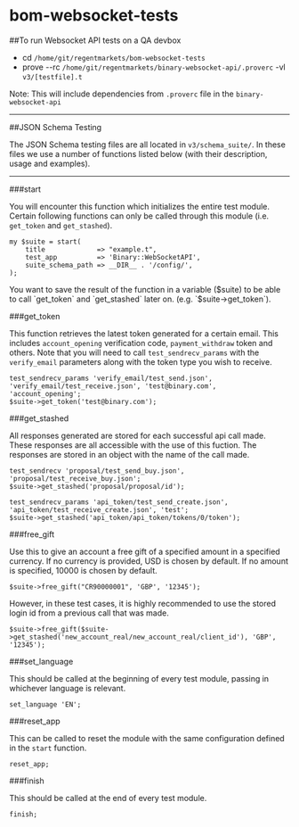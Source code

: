 # bom-websocket-tests

##To run Websocket API tests on a QA devbox
- cd `/home/git/regentmarkets/bom-websocket-tests`
- prove --rc `/home/git/regentmarkets/binary-websocket-api/.proverc` -vl `v3/[testfile].t`

Note: This will include dependencies from `.proverc` file in the `binary-websocket-api`

---

##JSON Schema Testing

The JSON Schema testing files are all located in `v3/schema_suite/`. In these files we use a number of functions listed below (with their description, usage and examples).

---
###start

You will encounter this function which initializes the entire test module. Certain following functions can only be called through this module (i.e. `get_token` and `get_stashed`). 

```
my $suite = start(
    title             => "example.t",
    test_app          => 'Binary::WebSocketAPI',
    suite_schema_path => __DIR__ . '/config/',
);
```

You want to save the result of the function in a variable ($suite) to be able to call `get_token` and `get_stashed` later on. (e.g. `$suite->get_token`).

###get_token

This function retrieves the latest token generated for a certain email. This includes `account_opening` verification code, `payment_withdraw` token and others.
Note that you will need to call `test_sendrecv_params` with the `verify_email` parameters along with the token type you wish to receive.

```
test_sendrecv_params 'verify_email/test_send.json', 'verify_email/test_receive.json', 'test@binary.com', 'account_opening';
$suite->get_token('test@binary.com');
```

###get_stashed

All responses generated are stored for each successful api call made. These responses are all accessible with the use of this fuction. The responses are stored in an object with the name of the call made. 

```
test_sendrecv 'proposal/test_send_buy.json', 'proposal/test_receive_buy.json';
$suite->get_stashed('proposal/proposal/id');
```
```
test_sendrecv_params 'api_token/test_send_create.json', 'api_token/test_receive_create.json', 'test';
$suite->get_stashed('api_token/api_token/tokens/0/token');
```

###free_gift

Use this to give an account a free gift of a specified amount in a specified currency. If no currency is provided, USD is chosen by default. If no amount is specified, 10000 is chosen by default.

```
$suite->free_gift("CR90000001", 'GBP', '12345');
```
However, in these test cases, it is highly recommended to use the stored login id from a previous call that was made.
```
$suite->free_gift($suite->get_stashed('new_account_real/new_account_real/client_id'), 'GBP', '12345');
```

###set_language

This should be called at the beginning of every test module, passing in whichever language is relevant.

```
set_language 'EN';
```

###reset_app

This can be called to reset the module with the same configuration defined in the `start` function.

```
reset_app;
```

###finish

This should be called at the end of every test module.

```
finish;
```

